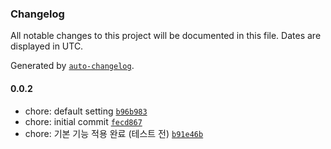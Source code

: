 ### Changelog

All notable changes to this project will be documented in this file. Dates are displayed in UTC.

Generated by [`auto-changelog`](https://github.com/CookPete/auto-changelog).

#### 0.0.2

- chore: default setting [`b96b983`](https://github.com/ko-devHong/react-native-mqtt/commit/b96b9830348b76657c697848a78bd69622ba261d)
- chore: initial commit [`fecd867`](https://github.com/ko-devHong/react-native-mqtt/commit/fecd867c369aa4d2121bcc523572f874ed48cfe7)
- chore: 기본 기능 적용 완료 (테스트 전) [`b91e46b`](https://github.com/ko-devHong/react-native-mqtt/commit/b91e46b81e46361b7647975b1cd4b608ad9989de)
